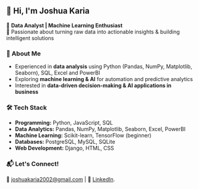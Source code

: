 ## 👋 Hi, I'm Joshua Karia  

🔹 **Data Analyst | Machine Learning Enthusiast**  
🔹 Passionate about turning raw data into actionable insights & building intelligent solutions  

### 🚀 About Me  
-  Experienced in **data analysis** using Python (Pandas, NumPy, Matplotlib, Seaborn), SQL, Excel and PowerBI  
-  Exploring **machine learning & AI** for automation and predictive analytics   
-  Interested in **data-driven decision-making & AI applications in business**  

### 🛠️ Tech Stack  
- **Programming:** Python, JavaScript, SQL  
- **Data Analytics:** Pandas, NumPy, Matplotlib, Seaborn, Excel, PowerBI  
- **Machine Learning:** Scikit-learn, TensorFlow (beginner)  
- **Databases:** PostgreSQL, MySQL, SQLite  
- **Web Development:** Django, HTML, CSS  

### 📬 Let's Connect!  
📧 joshuakaria2002@gmail.com | 💼 [LinkedIn](www.linkedin.com/in/joshua-karia-7b2639275).  

